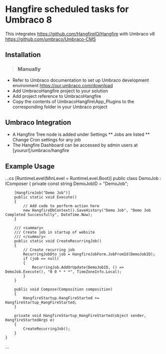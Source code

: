 # Hangfire scheduled tasks for Umbraco 8 #

This integrates https://github.com/HangfireIO/Hangfire with Umbraco v8 https://github.com/umbraco/Umbraco-CMS

## Installation ##
>### Manually ###
* Refer to Umbraco documentation to set up Umbraco development environment https://our.umbraco.com/download
* Add UmbracoHangfire project to your solution
* Add project reference to UmbracoHangfire
* Copy the contents of UmbracoHangfire\App_Plugins to the corresponding folder in your Umbraco project

## Umbraco Integration ##

* A Hangfire Tree node is added under Settings
** Jobs are listed
** Change Cron settings for any job
* The Hangfire Dashboard can be accessed by admin users at [yoururl]/umbraco/hangfire

## Example Usage ##

...cs
    [RuntimeLevel(MinLevel = RuntimeLevel.Boot)]
    public class DemoJob : IComposer
    {
        private const string DemoJobID = "DemoJob";

        [HangfireJob("Demo Job")]
        public static void Execute()
        {
            // Add code to perform action here
            new HangfireDbContext().SaveHistory("Demo Job", "Demo Job Completed Successfully", DateTime.Now);            
        }

        /// <summary>
        /// Create job in startup of website
        /// </summary>
        public static void CreateRecurringJob()
        {
            // Create recurring job
            RecurringJobDto job = HangfireJobForm.JobFromId(DemoJobID);
            if (job == null)
            {
                RecurringJob.AddOrUpdate(DemoJobID, () => DemoJob.Execute(), "0 0 * * *", TimeZoneInfo.Local);
            }
        }

        public void Compose(Composition composition)
        {
            HangfireStartup.HangFireStarted += HangfireStartup_HangFireStarted;
        }

        private void HangfireStartup_HangFireStarted(object sender, HangfireStartedArgs e)
        {
            CreateRecurringJob();
        }
    }
...